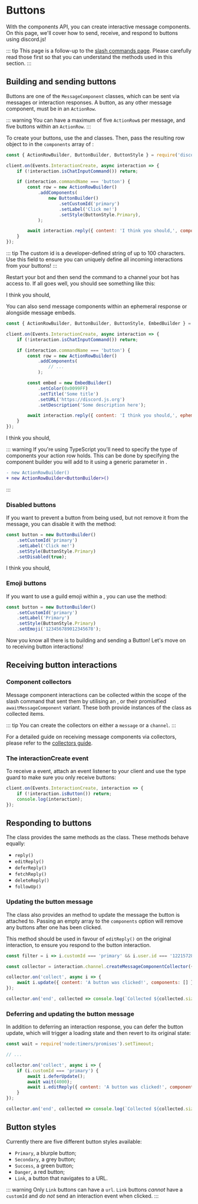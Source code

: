 # Buttons

With the components API, you can create interactive message components. On this page, we'll cover how to send, receive, and respond to buttons using discord.js!

::: tip
This page is a follow-up to the [slash commands page](/slash-commands/advanced-creation.md). Please carefully read those first so that you can understand the methods used in this section.
:::

## Building and sending buttons

Buttons are one of the `MessageComponent` classes, which can be sent via messages or interaction responses. A button, as any other message component, must be in an `ActionRow`.

::: warning
You can have a maximum of five `ActionRow`s per message, and five buttons within an `ActionRow`.
:::

To create your buttons, use the <DocsLink path="class/ActionRowBuilder"/> and <DocsLink path="class/ButtonBuilder"/> classes. Then, pass the resulting row object to <DocsLink path="class/ChatInputCommandInteraction?scrollTo=reply" /> in the `components` array of <DocsLink path="typedef/InteractionReplyOptions" />:

```js {1,7-13,15}
const { ActionRowBuilder, ButtonBuilder, ButtonStyle } = require('discord.js');

client.on(Events.InteractionCreate, async interaction => {
	if (!interaction.isChatInputCommand()) return;

	if (interaction.commandName === 'button') {
		const row = new ActionRowBuilder()
			.addComponents(
				new ButtonBuilder()
					.setCustomId('primary')
					.setLabel('Click me!')
					.setStyle(ButtonStyle.Primary),
			);

		await interaction.reply({ content: 'I think you should,', components: [row] });
	}
});
```

::: tip
The custom id is a developer-defined string of up to 100 characters. Use this field to ensure you can uniquely define all incoming interactions from your buttons!
:::

Restart your bot and then send the command to a channel your bot has access to. If all goes well, you should see something like this:

<DiscordMessages>
	<DiscordMessage profile="bot">
		<template #interactions>
			<DiscordInteraction profile="user" :command="true">button</DiscordInteraction>
		</template>
		I think you should,
		<template #actions>
			<DiscordButtons>
				<DiscordButton>Click me!</DiscordButton>
			</DiscordButtons>
		</template>
	</DiscordMessage>
</DiscordMessages>

You can also send message components within an ephemeral response or alongside message embeds.

```js {1,12-16,18}
const { ActionRowBuilder, ButtonBuilder, ButtonStyle, EmbedBuilder } = require('discord.js');

client.on(Events.InteractionCreate, async interaction => {
	if (!interaction.isChatInputCommand()) return;

	if (interaction.commandName === 'button') {
		const row = new ActionRowBuilder()
			.addComponents(
				// ...
			);

		const embed = new EmbedBuilder()
			.setColor(0x0099FF)
			.setTitle('Some title')
			.setURL('https://discord.js.org')
			.setDescription('Some description here');

		await interaction.reply({ content: 'I think you should,', ephemeral: true, embeds: [embed], components: [row] });
	}
});
```

<DiscordMessages>
	<DiscordMessage profile="bot">
		<template #interactions>
			<DiscordInteraction
				profile="user"
				:command="true"
				:ephemeral="true"
			>button</DiscordInteraction>
		</template>
		I think you should,
		<template #embeds>
			<DiscordEmbed
				border-color="#0099ff"
				embed-title="Some title"
				url="https://discord.js.org"
			>
				Some description here
			</DiscordEmbed>
		</template>
		<template #actions>
			<DiscordButtons>
				<DiscordButton>Click me!</DiscordButton>
			</DiscordButtons>
		</template>
	</DiscordMessage>
</DiscordMessages>

::: warning
If you're using TypeScript you'll need to specify the type of components your action row holds. This can be done by specifying the component builder you will add to it using a generic parameter in <DocsLink path="class/ActionRowBuilder"/>.

```diff
- new ActionRowBuilder()
+ new ActionRowBuilder<ButtonBuilder>()
```
:::

### Disabled buttons

If you want to prevent a button from being used, but not remove it from the message, you can disable it with the <DocsLink path="class/ButtonBuilder?scrollTo=setDisabled"/> method:

```js {5}
const button = new ButtonBuilder()
	.setCustomId('primary')
	.setLabel('Click me!')
	.setStyle(ButtonStyle.Primary)
	.setDisabled(true);
```

<DiscordMessages>
	<DiscordMessage profile="bot">
		<template #interactions>
			<DiscordInteraction profile="user" :command="true">button</DiscordInteraction>
		</template>
		I think you should,
		<template #actions>
			<DiscordButtons>
				<DiscordButton :disabled="true">Click me!</DiscordButton>
			</DiscordButtons>
		</template>
	</DiscordMessage>
</DiscordMessages>

### Emoji buttons

If you want to use a guild emoji within a <DocsLink path="class/ButtonBuilder"/>, you can use the <DocsLink path="class/ButtonBuilder?scrollTo=setEmoji"/> method:

```js {5}
const button = new ButtonBuilder()
	.setCustomId('primary')
	.setLabel('Primary')
	.setStyle(ButtonStyle.Primary)
	.setEmoji('123456789012345678');
```

Now you know all there is to building and sending a Button! Let's move on to receiving button interactions!

## Receiving button interactions

### Component collectors

Message component interactions can be collected within the scope of the slash command that sent them by utilising an <DocsLink path="class/InteractionCollector"/>, or their promisified `awaitMessageComponent` variant. These both provide instances of the <DocsLink path="class/MessageComponentInteraction"/> class as collected items.

::: tip
You can create the collectors on either a `message` or a `channel`.
:::

For a detailed guide on receiving message components via collectors, please refer to the [collectors guide](/popular-topics/collectors.md#interaction-collectors).

### The interactionCreate event

To receive a <DocsLink path="class/ButtonInteraction"/> event, attach an <DocsLink path="class/Client?scrollTo=e-interactionCreate"/> event listener to your client and use the <DocsLink path="class/BaseInteraction?scrollTo=isButton"/> type guard to make sure you only receive buttons:

```js {2}
client.on(Events.InteractionCreate, interaction => {
	if (!interaction.isButton()) return;
	console.log(interaction);
});
```

## Responding to buttons

The <DocsLink path="class/MessageComponentInteraction"/> class provides the same methods as the <DocsLink path="class/ChatInputCommandInteraction"/> class. These methods behave equally:
- `reply()`
- `editReply()`
- `deferReply()`
- `fetchReply()`
- `deleteReply()`
- `followUp()`

### Updating the button message

The <DocsLink path="class/MessageComponentInteraction"/> class also provides an <DocsLink path="class/MessageComponentInteraction?scrollTo=update"/> method to update the message the button is attached to. Passing an empty array to the `components` option will remove any buttons after one has been clicked.

This method should be used in favour of `editReply()` on the original interaction, to ensure you respond to the button interaction.

<!-- eslint-skip -->

```js {6}
const filter = i => i.customId === 'primary' && i.user.id === '122157285790187530';

const collector = interaction.channel.createMessageComponentCollector({ filter, time: 15000 });

collector.on('collect', async i => {
	await i.update({ content: 'A button was clicked!', components: [] });
});

collector.on('end', collected => console.log(`Collected ${collected.size} items`));
```

### Deferring and updating the button message

In addition to deferring an interaction response, you can defer the button update, which will trigger a loading state and then revert to its original state:

<!-- eslint-skip -->

```js {1,7-9}
const wait = require('node:timers/promises').setTimeout;

// ...

collector.on('collect', async i => {
	if (i.customId === 'primary') {
		await i.deferUpdate();
		await wait(4000);
		await i.editReply({ content: 'A button was clicked!', components: [] });
	}
});

collector.on('end', collected => console.log(`Collected ${collected.size} items`));
```

## Button styles

Currently there are five different button styles available:
- `Primary`, a blurple button;
- `Secondary`, a grey button;
- `Success`, a green button;
- `Danger`, a red button;
- `Link`, a button that navigates to a URL.

<DiscordMessages>
	<DiscordMessage profile="bot">
		<template #actions>
			<DiscordButtons>
				<DiscordButton>Primary</DiscordButton>
				<DiscordButton type="secondary">Secondary</DiscordButton>
				<DiscordButton type="success">Success</DiscordButton>
				<DiscordButton type="danger">Danger</DiscordButton>
				<DiscordButton type="link" url="https://discord.js.org">Link</DiscordButton>
			</DiscordButtons>
		</template>
	</DiscordMessage>
</DiscordMessages>

::: warning
Only `Link` buttons can have a `url`. `Link` buttons _cannot_ have a `customId` and _do not_ send an interaction event when clicked.
:::
